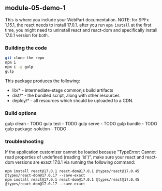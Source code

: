 ## module-05-demo-1

This is where you include your WebPart documentation.
NOTE: for SPFx 1.16.1, the react needs to install 17.0.1. after you run ```npm install``` at the first time, you might need to uninstall react and react-dom and specifically install 17.0.1 version for both. 

### Building the code

```bash
git clone the repo
npm i
npm i -g gulp
gulp
```

This package produces the following:

* lib/* - intermediate-stage commonjs build artifacts
* dist/* - the bundled script, along with other resources
* deploy/* - all resources which should be uploaded to a CDN.

### Build options

gulp clean - TODO
gulp test - TODO
gulp serve - TODO
gulp bundle - TODO
gulp package-solution - TODO

### troubleshooting
If the application customizer cannot be loaded because "TypeError: Cannot read properties of undefined (reading 'id')", make sure your react and react-dom versions are exact 17.0.1 via running the following command: 
```
npm install react@17.0.1 react-dom@17.0.1 @types/react@17.0.45 @types/react-dom@17.0.17 --save-exact
npm install react@17.0.1 react-dom@17.0.1 @types/react@17.0.45 @types/react-dom@17.0.17 --save-exact
```

